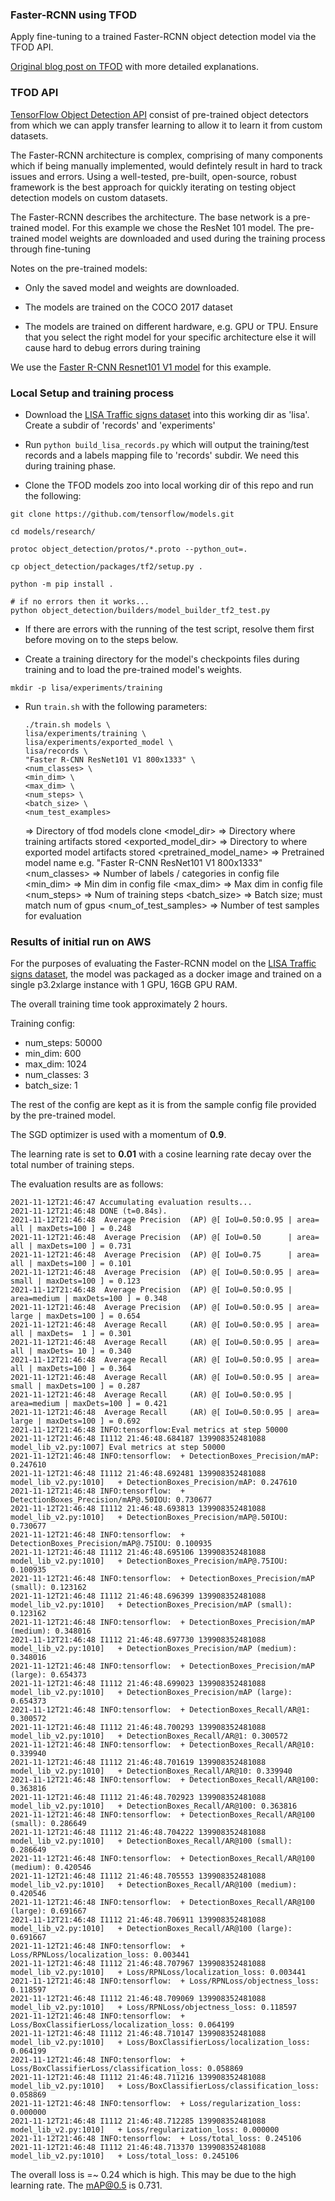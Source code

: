 ### Faster-RCNN using TFOD

[LISA Traffic signs dataset]: http://cvrr.ucsd.edu/LISA/lisa-traffic-sign-dataset.html

[TensorFlow Object Detection API]: https://github.com/tensorflow/models/tree/master/research/object_detection

[TF2 Model Zoo]: https://github.com/tensorflow/models/blob/master/research/object_detection/g3doc/tf2_detection_zoo.md 

[TFOD setup using TF 2]: https://github.com/tensorflow/models/blob/master/research/object_detection/g3doc/tf2.md

[Faster R-CNN Resnet101 V1 model]: http://download.tensorflow.org/models/object_detection/tf2/20200711/faster_rcnn_resnet101_v1_800x1333_coco17_gpu-8.tar.gz


[Original blog post on TFOD]: https://cheeyeo.uk/machine-learning/deep-learning/computer-vision/tensorflow/2021/11/03/using-tensorflow-object-detection-api/


Apply fine-tuning to a trained Faster-RCNN object detection model via the TFOD API.

[Original blog post on TFOD] with more detailed explanations.


### TFOD API

[TensorFlow Object Detection API] consist of pre-trained object detectors from which we can apply transfer learning to allow it to learn it from custom datasets.

The Faster-RCNN architecture is complex, comprising of many components which if being manually implemented, would defintely result in hard to track issues and errors. Using a well-tested, pre-built, open-source, robust framework is the best approach for quickly iterating on testing object detection models on custom datasets.

The Faster-RCNN describes the architecture. The base network is a pre-trained model. For this example we chose the ResNet 101 model. The pre-trained model weights are downloaded and used during the training process through fine-tuning

Notes on the pre-trained models:

* Only the saved model and weights are downloaded.

* The models are trained on the COCO 2017 dataset

* The models are trained on different hardware, e.g. GPU or TPU. Ensure that you select the right model for your specific architecture else it will cause hard to debug errors during training

We use the [Faster R-CNN Resnet101 V1 model] for this example.


### Local Setup and training process

* Download the [LISA Traffic signs dataset] into this working dir as 'lisa'. Create a subdir of 'records' and 'experiments'

* Run `python build_lisa_records.py` which will output the training/test records and a labels mapping file to 'records' subdir. We need this during training phase.

* Clone the TFOD models zoo into local working dir of this repo and run the following:

```
git clone https://github.com/tensorflow/models.git

cd models/research/

protoc object_detection/protos/*.proto --python_out=.

cp object_detection/packages/tf2/setup.py .

python -m pip install .

# if no errors then it works...
python object_detection/builders/model_builder_tf2_test.py
```

* If there are errors with the running of the test script, resolve them first before moving on to the steps below.

* Create a training directory for the model's checkpoints files during training and to load the pre-trained model's weights. 

```
mkdir -p lisa/experiments/training
```

* Run `train.sh` with the following parameters:

  ```
  ./train.sh models \
  lisa/experiments/training \
  lisa/experiments/exported_model \
  lisa/records \
  "Faster R-CNN ResNet101 V1 800x1333" \
  <num_classes> \
  <min_dim> \
  <max_dim> \
  <num_steps> \
  <batch_size> \
  <num_test_examples>
  ```

  <models> => Directory of tfod models clone
  <model_dir> => Directory where training artifacts stored
  <exported_model_dir> => Directory to where exported model artifacts stored
  <pretrained_model_name> => Pretrained model name e.g. "Faster R-CNN ResNet101 V1 800x1333"
  <num_classes> => Number of labels / categories in config file
  <min_dim> => Min dim in config file
  <max_dim> => Max dim in config file
  <num_steps> => Num of training steps
  <batch_size> => Batch size; must match num of gpus
  <num_of_test_samples> => Number of test samples for evaluation


### Results of initial run on AWS

For the purposes of evaluating the Faster-RCNN model on the [LISA Traffic signs dataset], the model was packaged as a docker image and trained on a single p3.2xlarge instance with 1 GPU, 16GB GPU RAM.

The overall training time took approximately 2 hours.

Training config:
* num_steps: 50000
* min_dim: 600
* max_dim: 1024
* num_classes: 3
* batch_size: 1

The rest of the config are kept as it is from the sample config file provided by the pre-trained model.

The SGD optimizer is used with a momentum of **0.9**. 

The learning rate is set to **0.01** with a cosine learning rate decay over the total number of training steps.

The evaluation results are as follows:
```
2021-11-12T21:46:47 Accumulating evaluation results...
2021-11-12T21:46:48 DONE (t=0.84s).
2021-11-12T21:46:48  Average Precision  (AP) @[ IoU=0.50:0.95 | area=   all | maxDets=100 ] = 0.248
2021-11-12T21:46:48  Average Precision  (AP) @[ IoU=0.50      | area=   all | maxDets=100 ] = 0.731
2021-11-12T21:46:48  Average Precision  (AP) @[ IoU=0.75      | area=   all | maxDets=100 ] = 0.101
2021-11-12T21:46:48  Average Precision  (AP) @[ IoU=0.50:0.95 | area= small | maxDets=100 ] = 0.123
2021-11-12T21:46:48  Average Precision  (AP) @[ IoU=0.50:0.95 | area=medium | maxDets=100 ] = 0.348
2021-11-12T21:46:48  Average Precision  (AP) @[ IoU=0.50:0.95 | area= large | maxDets=100 ] = 0.654
2021-11-12T21:46:48  Average Recall     (AR) @[ IoU=0.50:0.95 | area=   all | maxDets=  1 ] = 0.301
2021-11-12T21:46:48  Average Recall     (AR) @[ IoU=0.50:0.95 | area=   all | maxDets= 10 ] = 0.340
2021-11-12T21:46:48  Average Recall     (AR) @[ IoU=0.50:0.95 | area=   all | maxDets=100 ] = 0.364
2021-11-12T21:46:48  Average Recall     (AR) @[ IoU=0.50:0.95 | area= small | maxDets=100 ] = 0.287
2021-11-12T21:46:48  Average Recall     (AR) @[ IoU=0.50:0.95 | area=medium | maxDets=100 ] = 0.421
2021-11-12T21:46:48  Average Recall     (AR) @[ IoU=0.50:0.95 | area= large | maxDets=100 ] = 0.692
2021-11-12T21:46:48 INFO:tensorflow:Eval metrics at step 50000
2021-11-12T21:46:48 I1112 21:46:48.684187 139908352481088 model_lib_v2.py:1007] Eval metrics at step 50000
2021-11-12T21:46:48 INFO:tensorflow:  + DetectionBoxes_Precision/mAP: 0.247610
2021-11-12T21:46:48 I1112 21:46:48.692481 139908352481088 model_lib_v2.py:1010]   + DetectionBoxes_Precision/mAP: 0.247610
2021-11-12T21:46:48 INFO:tensorflow:  + DetectionBoxes_Precision/mAP@.50IOU: 0.730677
2021-11-12T21:46:48 I1112 21:46:48.693813 139908352481088 model_lib_v2.py:1010]   + DetectionBoxes_Precision/mAP@.50IOU: 0.730677
2021-11-12T21:46:48 INFO:tensorflow:  + DetectionBoxes_Precision/mAP@.75IOU: 0.100935
2021-11-12T21:46:48 I1112 21:46:48.695106 139908352481088 model_lib_v2.py:1010]   + DetectionBoxes_Precision/mAP@.75IOU: 0.100935
2021-11-12T21:46:48 INFO:tensorflow:  + DetectionBoxes_Precision/mAP (small): 0.123162
2021-11-12T21:46:48 I1112 21:46:48.696399 139908352481088 model_lib_v2.py:1010]   + DetectionBoxes_Precision/mAP (small): 0.123162
2021-11-12T21:46:48 INFO:tensorflow:  + DetectionBoxes_Precision/mAP (medium): 0.348016
2021-11-12T21:46:48 I1112 21:46:48.697730 139908352481088 model_lib_v2.py:1010]   + DetectionBoxes_Precision/mAP (medium): 0.348016
2021-11-12T21:46:48 INFO:tensorflow:  + DetectionBoxes_Precision/mAP (large): 0.654373
2021-11-12T21:46:48 I1112 21:46:48.699023 139908352481088 model_lib_v2.py:1010]   + DetectionBoxes_Precision/mAP (large): 0.654373
2021-11-12T21:46:48 INFO:tensorflow:  + DetectionBoxes_Recall/AR@1: 0.300572
2021-11-12T21:46:48 I1112 21:46:48.700293 139908352481088 model_lib_v2.py:1010]   + DetectionBoxes_Recall/AR@1: 0.300572
2021-11-12T21:46:48 INFO:tensorflow:  + DetectionBoxes_Recall/AR@10: 0.339940
2021-11-12T21:46:48 I1112 21:46:48.701619 139908352481088 model_lib_v2.py:1010]   + DetectionBoxes_Recall/AR@10: 0.339940
2021-11-12T21:46:48 INFO:tensorflow:  + DetectionBoxes_Recall/AR@100: 0.363816
2021-11-12T21:46:48 I1112 21:46:48.702923 139908352481088 model_lib_v2.py:1010]   + DetectionBoxes_Recall/AR@100: 0.363816
2021-11-12T21:46:48 INFO:tensorflow:  + DetectionBoxes_Recall/AR@100 (small): 0.286649
2021-11-12T21:46:48 I1112 21:46:48.704222 139908352481088 model_lib_v2.py:1010]   + DetectionBoxes_Recall/AR@100 (small): 0.286649
2021-11-12T21:46:48 INFO:tensorflow:  + DetectionBoxes_Recall/AR@100 (medium): 0.420546
2021-11-12T21:46:48 I1112 21:46:48.705553 139908352481088 model_lib_v2.py:1010]   + DetectionBoxes_Recall/AR@100 (medium): 0.420546
2021-11-12T21:46:48 INFO:tensorflow:  + DetectionBoxes_Recall/AR@100 (large): 0.691667
2021-11-12T21:46:48 I1112 21:46:48.706911 139908352481088 model_lib_v2.py:1010]   + DetectionBoxes_Recall/AR@100 (large): 0.691667
2021-11-12T21:46:48 INFO:tensorflow:  + Loss/RPNLoss/localization_loss: 0.003441
2021-11-12T21:46:48 I1112 21:46:48.707967 139908352481088 model_lib_v2.py:1010]   + Loss/RPNLoss/localization_loss: 0.003441
2021-11-12T21:46:48 INFO:tensorflow:  + Loss/RPNLoss/objectness_loss: 0.118597
2021-11-12T21:46:48 I1112 21:46:48.709069 139908352481088 model_lib_v2.py:1010]   + Loss/RPNLoss/objectness_loss: 0.118597
2021-11-12T21:46:48 INFO:tensorflow:  + Loss/BoxClassifierLoss/localization_loss: 0.064199
2021-11-12T21:46:48 I1112 21:46:48.710147 139908352481088 model_lib_v2.py:1010]   + Loss/BoxClassifierLoss/localization_loss: 0.064199
2021-11-12T21:46:48 INFO:tensorflow:  + Loss/BoxClassifierLoss/classification_loss: 0.058869
2021-11-12T21:46:48 I1112 21:46:48.711216 139908352481088 model_lib_v2.py:1010]   + Loss/BoxClassifierLoss/classification_loss: 0.058869
2021-11-12T21:46:48 INFO:tensorflow:  + Loss/regularization_loss: 0.000000
2021-11-12T21:46:48 I1112 21:46:48.712285 139908352481088 model_lib_v2.py:1010]   + Loss/regularization_loss: 0.000000
2021-11-12T21:46:48 INFO:tensorflow:  + Loss/total_loss: 0.245106
2021-11-12T21:46:48 I1112 21:46:48.713370 139908352481088 model_lib_v2.py:1010]   + Loss/total_loss: 0.245106
```

The overall loss is =~ 0.24 which is high. This may be due to the high learning rate. The mAP@0.5 is 0.731.
